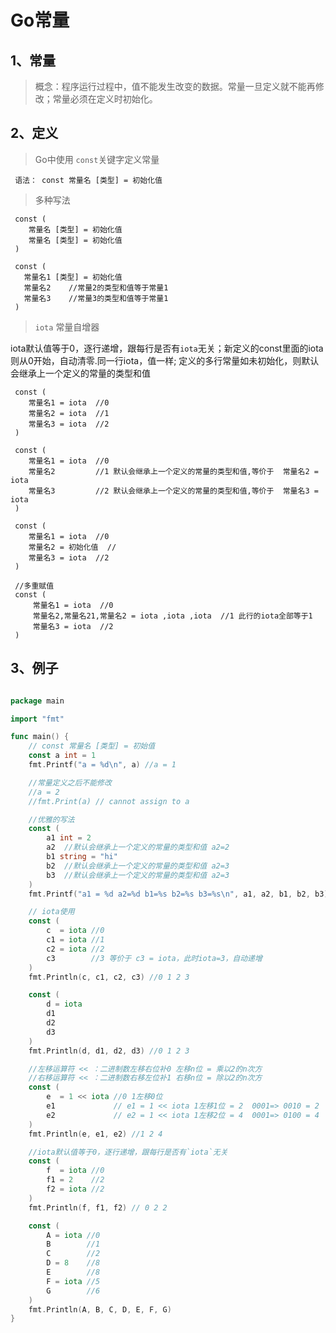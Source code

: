 # Go常量

## 1、常量
> 概念：程序运行过程中，值不能发生改变的数据。常量一旦定义就不能再修改；常量必须在定义时初始化。

## 2、定义
> Go中使用 `const`关键字定义常量
     
     语法： const 常量名 [类型] = 初始化值 

>多种写法
     
     const (
        常量名 [类型] = 初始化值 
        常量名 [类型] = 初始化值 
     )
     
     const (
       常量名1 [类型] = 初始化值 
       常量名2    //常量2的类型和值等于常量1
       常量名3    //常量3的类型和值等于常量1
     )
     
> `iota` 常量自增器

iota默认值等于0，逐行递增，跟每行是否有`iota`无关；新定义的const里面的iota则从0开始，自动清零.同一行iota，值一样;
定义的多行常量如未初始化，则默认会继承上一个定义的常量的类型和值
  
     const (
        常量名1 = iota  //0
        常量名2 = iota  //1
        常量名3 = iota  //2
     )

     const (
        常量名1 = iota  //0
        常量名2         //1 默认会继承上一个定义的常量的类型和值,等价于  常量名2 = iota
        常量名3         //2 默认会继承上一个定义的常量的类型和值,等价于  常量名3 = iota   
     )
     
     const (
        常量名1 = iota  //0
        常量名2 = 初始化值  //
        常量名3 = iota  //2
     )
     
     //多重赋值
     const (
         常量名1 = iota  //0
         常量名2,常量名21,常量名2 = iota ,iota ,iota  //1 此行的iota全部等于1
         常量名3 = iota  //2
     )

## 3、例子
```go

package main

import "fmt"

func main() {
	// const 常量名 [类型] = 初始值
	const a int = 1
	fmt.Printf("a = %d\n", a) //a = 1

	//常量定义之后不能修改
	//a = 2
	//fmt.Print(a) // cannot assign to a

	//优雅的写法
	const (
		a1 int = 2
		a2  //默认会继承上一个定义的常量的类型和值 a2=2
		b1 string = "hi"
		b2  //默认会继承上一个定义的常量的类型和值 a2=3
		b3  //默认会继承上一个定义的常量的类型和值 a2=3
	)
	fmt.Printf("a1 = %d a2=%d b1=%s b2=%s b3=%s\n", a1, a2, b1, b2, b3) //a1 = 2 a2=2 b1=hi b2=hi

	// iota使用
	const (
		c  = iota //0
		c1 = iota //1
		c2 = iota //2
		c3        //3 等价于 c3 = iota，此时iota=3，自动递增
	)
	fmt.Println(c, c1, c2, c3) //0 1 2 3

	const (
		d = iota
		d1
		d2
		d3
	)
	fmt.Println(d, d1, d2, d3) //0 1 2 3

	//左移运算符 << ：二进制数左移右位补0 左移n位 = 乘以2的n次方
	//右移运算符 << ：二进制数右移左位补1 右移n位 = 除以2的n次方
	const (
		e  = 1 << iota //0 1左移0位
		e1             // e1 = 1 << iota 1左移1位 = 2  0001=> 0010 = 2
		e2             // e2 = 1 << iota 1左移2位 = 4  0001=> 0100 = 4
	)
	fmt.Println(e, e1, e2) //1 2 4

	//iota默认值等于0，逐行递增，跟每行是否有`iota`无关
	const (
		f  = iota //0
		f1 = 2    //2
		f2 = iota //2
	)
	fmt.Println(f, f1, f2) // 0 2 2

	const (
		A = iota //0
		B        //1
		C        //2
		D = 8    //8
		E        //8
		F = iota //5
		G        //6
	)
	fmt.Println(A, B, C, D, E, F, G)
}

```